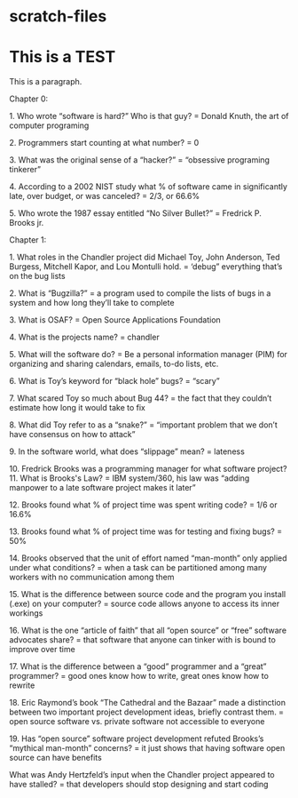 # scratch-files
<!DOCTYPE html>
<html>
<title>HTML Tutorial</title>
<body>

<h1>This is a TEST</h1>
<p>This is a paragraph.</p>
<p> Chapter 0:<p>
<p>1. Who wrote “software is hard?” Who is that guy? = Donald Knuth, the art of computer programing<p>
<p>2. Programmers start counting at what number? = 0<p>
<p>3. What was the original sense of a “hacker?” = “obsessive programing tinkerer”<p>
<p>4. According to a 2002 NIST study what % of software came in significantly late, over budget, or was canceled? = 2/3, or 66.6%<p>
<p>5. Who wrote the 1987 essay entitled “No Silver Bullet?” = Fredrick P. Brooks jr.<p>

<p>Chapter 1:<p>
<p>1.	What roles in the Chandler project did Michael Toy, John Anderson, Ted Burgess, Mitchell Kapor, and Lou Montulli hold. = ‘debug”  everything that’s on the bug lists<p>

<p>2.	What is “Bugzilla?” = a program used to compile the lists of bugs in a system and how long they’ll take to complete<p>

<p>3.	What is OSAF? = Open Source Applications Foundation <p>

<p>4.	What is the projects name? = chandler<p>

<p>5.	What will the software do? = Be a personal information manager (PIM) for organizing and sharing calendars, emails, to-do lists, etc.<p>

<p>6.	What is Toy’s keyword for “black hole” bugs? = “scary”<p>

<p>7.	What scared Toy so much about Bug 44? = the fact that they couldn’t estimate how long it would take to fix<p>

<p>8.	What did Toy refer to as a “snake?” = “important problem that we don’t have consensus on how to attack”<p>

<p>9.	In the software world, what does “slippage” mean? = lateness<p>

<p>10.	Fredrick Brooks was a programming manager for what software project?
11.	What is Brooks's Law? = IBM system/360, his law was “adding manpower to a late software project makes it later”<p>

<p>12.	Brooks found what % of project time was spent writing code? = 1/6 or 16.6%<p>

<p>13.	Brooks found what % of project time was for testing and fixing bugs? = 50%<p>

<p>14.	Brooks observed that the unit of effort named “man-month” only applied under what conditions? = when a task can be partitioned among many workers with no communication among them<p>

<p>15.	What is the difference between source code and the program you install (.exe) on your computer? = source code allows anyone to access its inner workings<p>

<p>16.	What is the one “article of faith” that all “open source” or “free” software advocates share? = that software that anyone can tinker with is bound to improve over time<p>

<p>17.	What is the difference between a “good” programmer and a “great” programmer? = good ones know how to write, great ones know how to rewrite<p>

<p>18.	Eric Raymond’s book “The Cathedral and the Bazaar” made a distinction between two important project development ideas, briefly contrast them. = open source software  vs.  private software not accessible to everyone<p>

<p>19.	Has “open source” software project development refuted Brooks’s “mythical man-month” concerns? = it just shows that having software open source can have benefits<p>

<p>What was Andy Hertzfeld’s input when the Chandler project appeared to have stalled? = that developers should stop designing and start coding</p>

</body>
</html>